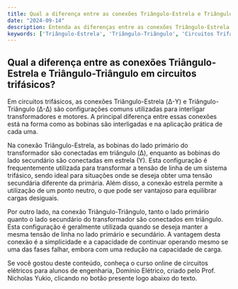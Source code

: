 ```yaml
---
title: Qual a diferença entre as conexões Triângulo-Estrela e Triângulo-Triângulo em circuitos trifásicos?
date: "2024-09-14"
description: Entenda as diferenças entre as conexões Triângulo-Estrela e Triângulo-Triângulo em circuitos trifásicos.
keywords: ['Triângulo-Estrela', 'Triângulo-Triângulo', 'Circuitos Trifásicos', 'Conexões', 'Engenharia Elétrica']
---
```


## Qual a diferença entre as conexões Triângulo-Estrela e Triângulo-Triângulo em circuitos trifásicos?

Em circuitos trifásicos, as conexões Triângulo-Estrela (Δ-Y) e Triângulo-Triângulo (Δ-Δ) são configurações comuns utilizadas para interligar transformadores e motores. A principal diferença entre essas conexões está na forma como as bobinas são interligadas e na aplicação prática de cada uma.

Na conexão Triângulo-Estrela, as bobinas do lado primário do transformador são conectadas em triângulo (Δ), enquanto as bobinas do lado secundário são conectadas em estrela (Y). Esta configuração é frequentemente utilizada para transformar a tensão de linha de um sistema trifásico, sendo ideal para situações onde se deseja obter uma tensão secundária diferente da primária. Além disso, a conexão estrela permite a utilização de um ponto neutro, o que pode ser vantajoso para equilibrar cargas desiguais.

Por outro lado, na conexão Triângulo-Triângulo, tanto o lado primário quanto o lado secundário do transformador são conectados em triângulo. Esta configuração é geralmente utilizada quando se deseja manter a mesma tensão de linha no lado primário e secundário. A vantagem desta conexão é a simplicidade e a capacidade de continuar operando mesmo se uma das fases falhar, embora com uma redução na capacidade de carga.

Se você gostou deste conteúdo, conheça o curso online de circuitos elétricos para alunos de engenharia, Domínio Elétrico, criado pelo Prof. Nicholas Yukio, clicando no botão presente logo abaixo do texto.